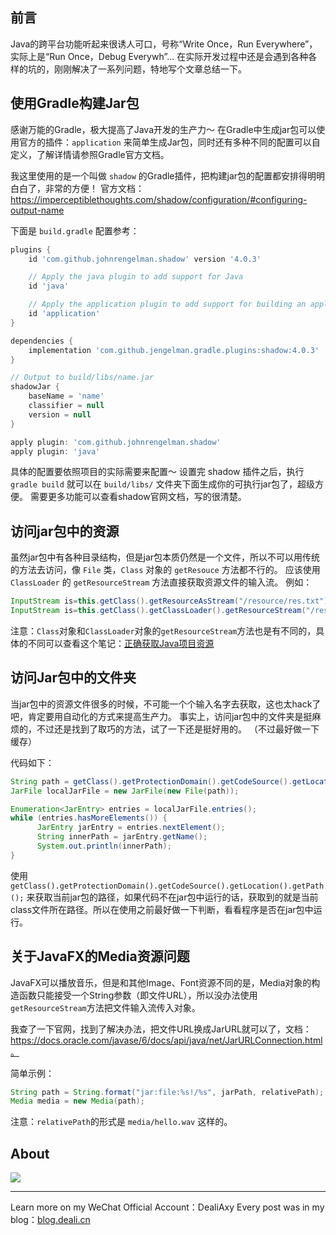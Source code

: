## 前言
Java的跨平台功能听起来很诱人可口，号称“Write Once，Run Everywhere”，实际上是“Run Once，Debug Everywh”... 在实际开发过程中还是会遇到各种各样的坑的，刚刚解决了一系列问题，特地写个文章总结一下。

## 使用Gradle构建Jar包
感谢万能的Gradle，极大提高了Java开发的生产力～
在Gradle中生成jar包可以使用官方的插件：`application` 来简单生成Jar包，同时还有多种不同的配置可以自定义，了解详情请参照Gradle官方文档。

我这里使用的是一个叫做 `shadow` 的Gradle插件，把构建jar包的配置都安排得明明白白了，非常的方便！
官方文档：https://imperceptiblethoughts.com/shadow/configuration/#configuring-output-name

下面是 `build.gradle` 配置参考：
```groovy
plugins {
    id 'com.github.johnrengelman.shadow' version '4.0.3'

    // Apply the java plugin to add support for Java
    id 'java'

    // Apply the application plugin to add support for building an application
    id 'application'
}

dependencies {
    implementation 'com.github.jengelman.gradle.plugins:shadow:4.0.3'
}

// Output to build/libs/name.jar
shadowJar {
    baseName = 'name'
    classifier = null
    version = null
}

apply plugin: 'com.github.johnrengelman.shadow'
apply plugin: 'java'
```
具体的配置要依照项目的实际需要来配置～
设置完 shadow 插件之后，执行 `gradle build` 就可以在 `build/libs/` 文件夹下面生成你的可执行jar包了，超级方便。
需要更多功能可以查看shadow官网文档，写的很清楚。

## 访问jar包中的资源
虽然jar包中有各种目录结构，但是jar包本质仍然是一个文件，所以不可以用传统的方法去访问，像 `File` 类，`Class` 对象的 `getResouce` 方法都不行的。
应该使用 `ClassLoader` 的 `getResourceStream` 方法直接获取资源文件的输入流。
例如：
```java
InputStream is=this.getClass().getResourceAsStream("/resource/res.txt");
InputStream is=this.getClass().getClassLoader().getResourceStream("/resource/res.txt");
```
注意：`Class`对象和`ClassLoader`对象的`getResourceStream`方法也是有不同的，具体的不同可以查看这个笔记：[正确获取Java项目资源](https://app.yinxiang.com/shard/s10/nl/16462562/1227da4b-9da9-4e97-9523-12fb77399ef5?title=Java%20Gradle%E9%A1%B9%E7%9B%AE%E4%B8%AD%E7%9A%84%E8%B5%84%E6%BA%90%E6%AD%A3%E7%A1%AE%E8%8E%B7%E5%8F%96%20-%20Allocator%E7%9A%84CSDN%E5%8D%9A%E5%AE%A2%20-%20CSDN%E5%8D%9A%E5%AE%A2)

## 访问Jar包中的文件夹
当jar包中的资源文件很多的时候，不可能一个个输入名字去获取，这也太hack了吧，肯定要用自动化的方式来提高生产力。
事实上，访问jar包中的文件夹是挺麻烦的，不过还是找到了取巧的方法，试了一下还是挺好用的。
（不过最好做一下缓存）

代码如下：
```java
String path = getClass().getProtectionDomain().getCodeSource().getLocation().getPath();
JarFile localJarFile = new JarFile(new File(path));

Enumeration<JarEntry> entries = localJarFile.entries();
while (entries.hasMoreElements()) {
      JarEntry jarEntry = entries.nextElement();
      String innerPath = jarEntry.getName();
      System.out.println(innerPath);
}
```

使用`getClass().getProtectionDomain().getCodeSource().getLocation().getPath();` 来获取当前jar包的路径，如果代码不在jar包中运行的话，获取到的就是当前class文件所在路径。所以在使用之前最好做一下判断，看看程序是否在jar包中运行。

## 关于JavaFX的Media资源问题
JavaFX可以播放音乐，但是和其他Image、Font资源不同的是，Media对象的构造函数只能接受一个String参数（即文件URL），所以没办法使用`getResourceStream`方法把文件输入流传入对象。

我查了一下官网，找到了解决办法，把文件URL换成JarURL就可以了，文档：https://docs.oracle.com/javase/6/docs/api/java/net/JarURLConnection.html。

简单示例：
```java
String path = String.format("jar:file:%s!/%s", jarPath, relativePath);
Media media = new Media(path);
```
注意：`relativePath`的形式是 `media/hello.wav` 这样的。


## About
![](https://upload-images.jianshu.io/upload_images/8869373-901590e019f6f85b.png?imageMogr2/auto-orient/strip%7CimageView2/2/w/1240)

---------------
Learn more on my WeChat Official Account：DealiAxy
Every post was in my blog：[blog.deali.cn](http://blog.deali.cn)